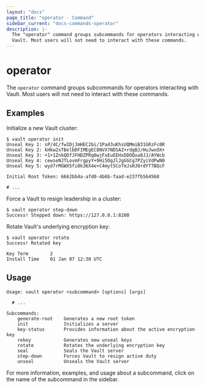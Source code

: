 ```yaml
---
layout: "docs"
page_title: "operator - Command"
sidebar_current: "docs-commands-operator"
description: |-
  The "operator" command groups subcommands for operators interacting with
  Vault. Most users will not need to interact with these commands.
---
```


# operator

The `operator` command groups subcommands for operators interacting with Vault.
Most users will not need to interact with these commands.

## Examples

Initialize a new Vault cluster:

```text
$ vault operator init
Unseal Key 1: sP/4C/fwIDjJmHEC2bi/1Pa43uKhsUQMmiB31GRzFc0R
Unseal Key 2: kHkw2xTBelbDFIMEgEC8NVX7NDSAZ+rdgBJ/HuJwxOX+
Unseal Key 3: +1+1ZnkQDfJFHDZPRq0wjFxEuEEHxDDOQxa8JJ/AYWcb
Unseal Key 4: cewseNJTLovmFrgpyY+9Hi5OgJlJgGGCg7PZyiVdPwN0
Unseal Key 5: wyd7rMGWX5fi0k36X4e+C4myt5CoTmJsHJ0rdYT7BQcF

Initial Root Token: 6662bb4a-afd0-4b6b-faad-e237fb564568

# ...
```

Force a Vault to resign leadership in a cluster:

```text
$ vault operator step-down
Success! Stepped down: https://127.0.0.1:8200
```

Rotate Vault's underlying encryption key:

```text
$ vault operator rotate
Success! Rotated key

Key Term        2
Install Time    01 Jan 07 12:30 UTC
```

## Usage

```text
Usage: vault operator <subcommand> [options] [args]

  # ...

Subcommands:
    generate-root    Generates a new root token
    init             Initializes a server
    key-status       Provides information about the active encryption key
    rekey            Generates new unseal keys
    rotate           Rotates the underlying encryption key
    seal             Seals the Vault server
    step-down        Forces Vault to resign active duty
    unseal           Unseals the Vault server
```

For more information, examples, and usage about a subcommand, click on the name
of the subcommand in the sidebar.
